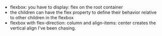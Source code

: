 -   flexbox: you have to display: flex on the root container
-   the children can have the flex property to define their behavior relative to other children in the flexbox
-   flexbox with flex-direction: column and align-items: center creates the vertical align I've been chasing.
